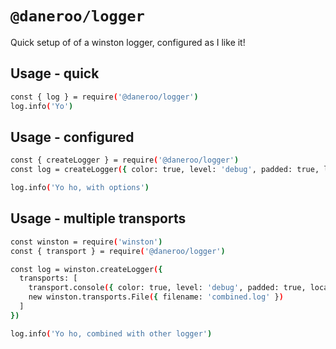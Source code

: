 # `@daneroo/logger`

Quick setup of of a winston logger, configured as I like it!

## Usage - quick

```bash
const { log } = require('@daneroo/logger')
log.info('Yo')
```

## Usage - configured

```bash
const { createLogger } = require('@daneroo/logger')
const log = createLogger({ color: true, level: 'debug', padded: true, local: true, short: true })

log.info('Yo ho, with options')
```

## Usage - multiple transports

```bash
const winston = require('winston')
const { transport } = require('@daneroo/logger')

const log = winston.createLogger({
  transports: [
    transport.console({ color: true, level: 'debug', padded: true, local: false, short: false }),
    new winston.transports.File({ filename: 'combined.log' })
  ]
})

log.info('Yo ho, combined with other logger')
```
